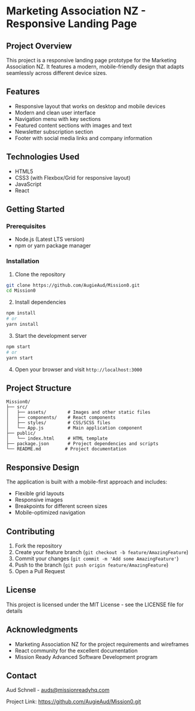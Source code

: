 # Marketing Association NZ - Responsive Landing Page

## Project Overview

This project is a responsive landing page prototype for the Marketing Association NZ. It features a modern, mobile-friendly design that adapts seamlessly across different device sizes.

## Features

- Responsive layout that works on desktop and mobile devices
- Modern and clean user interface
- Navigation menu with key sections
- Featured content sections with images and text
- Newsletter subscription section
- Footer with social media links and company information

## Technologies Used

- HTML5
- CSS3 (with Flexbox/Grid for responsive layout)
- JavaScript
- React

## Getting Started

### Prerequisites

- Node.js (Latest LTS version)
- npm or yarn package manager

### Installation

1. Clone the repository

```bash
git clone https://github.com/AugieAud/Mission0.git
cd Mission0
```

2. Install dependencies

```bash
npm install
# or
yarn install
```

3. Start the development server

```bash
npm start
# or
yarn start
```

4. Open your browser and visit `http://localhost:3000`

## Project Structure

```
Mission0/
├── src/
│   ├── assets/        # Images and other static files
│   ├── components/    # React components
│   ├── styles/        # CSS/SCSS files
│   └── App.js         # Main application component
├── public/
│   └── index.html     # HTML template
├── package.json       # Project dependencies and scripts
└── README.md         # Project documentation
```

## Responsive Design

The application is built with a mobile-first approach and includes:

- Flexible grid layouts
- Responsive images
- Breakpoints for different screen sizes
- Mobile-optimized navigation

## Contributing

1. Fork the repository
2. Create your feature branch (`git checkout -b feature/AmazingFeature`)
3. Commit your changes (`git commit -m 'Add some AmazingFeature'`)
4. Push to the branch (`git push origin feature/AmazingFeature`)
5. Open a Pull Request

## License

This project is licensed under the MIT License - see the LICENSE file for details

## Acknowledgments

- Marketing Association NZ for the project requirements and wireframes
- React community for the excellent documentation
- Mission Ready Advanced Software Development program

## Contact

Aud Schnell - auds@missionreadyhq.com

Project Link: https://github.com/AugieAud/Mission0.git

